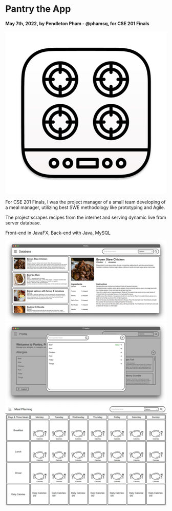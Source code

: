 # Pantry the App
#### May 7th, 2022, by Pendleton Pham - @phamsq, for CSE 201 Finals

![Alt text](./pantry.png "Title")

For CSE 201 Finals, I was the project manager of a small team developing of a meal manager,
utilizing best SWE methodology like prototyping and Agile.

The project scrapes recipes from the internet and serving dynamic live from server database.

Front-end in JavaFX, Back-end with Java, MySQL

![Alt text](./screenshot1.png "Title")
![Alt text](./screenshot3.png "Title")
![Alt text](./screenshot2.jpg "Title")


